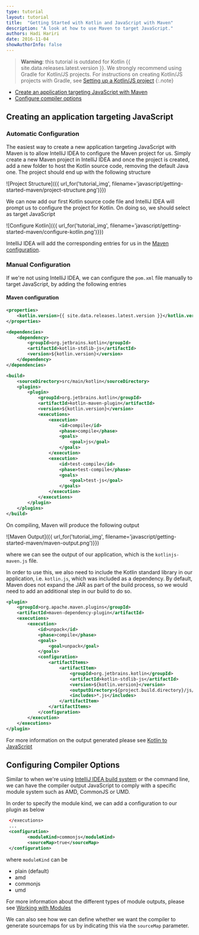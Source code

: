 ```yaml
---
type: tutorial
layout: tutorial
title:  "Getting Started with Kotlin and JavaScript with Maven"
description: "A look at how to use Maven to target JavaScript."
authors: Hadi Hariri 
date: 2016-11-04
showAuthorInfo: false
---
```


>__Warning__: this tutorial is outdated for Kotlin {{ site.data.releases.latest.version }}.
>We strongly recommend using Gradle for Kotlin/JS projects. For instructions on creating 
>Kotlin/JS projects with Gradle, see [Setting up a Kotlin/JS project](../setting-up.html)
{:.note}
>

* [Create an application targeting JavaScript with Maven](#creating-an-application-targeting-javascript)
* [Configure compiler options](#configuring-compiler-options)


## Creating an application targeting JavaScript


### Automatic Configuration

The easiest way to create a new application targeting JavaScript with Maven is to allow IntelliJ IDEA
to configure the Maven project for us. Simply create a new Maven project in IntelliJ IDEA and once the project is created, add a new 
folder to host the Kotlin source code, removing the default Java one. The project should end up with the following structure
 
![Project Structure]({{ url_for('tutorial_img', filename='javascript/getting-started-maven/project-structure.png')}})

We can now add our first Kotlin source code file and IntelliJ IDEA will prompt us to configure the project for Kotlin. On doing so, we should select as target
JavaScript


![Configure Kotlin]({{ url_for('tutorial_img', filename='javascript/getting-started-maven/configure-kotlin.png')}})


IntelliJ IDEA will add the corresponding entries for us in the [Maven configuration](#maven-configuration). 


### Manual Configuration

If we're not using IntelliJ IDEA, we can configure the `pom.xml` file manually to target JavaScript, by adding the following entries


#### Maven configuration

<div class="sample" markdown="1" theme="idea" mode="xml" auto-indent="false">

```xml
<properties>
    <kotlin.version>{{ site.data.releases.latest.version }}</kotlin.version> 
</properties>

<dependencies>
    <dependency>
        <groupId>org.jetbrains.kotlin</groupId>
        <artifactId>kotlin-stdlib-js</artifactId>
        <version>${kotlin.version}</version>
    </dependency>
</dependencies>

<build>
    <sourceDirectory>src/main/kotlin</sourceDirectory>
    <plugins>
        <plugin>
            <groupId>org.jetbrains.kotlin</groupId>
            <artifactId>kotlin-maven-plugin</artifactId>
            <version>${kotlin.version}</version>
            <executions>
                <execution>
                    <id>compile</id>
                    <phase>compile</phase>
                    <goals>
                        <goal>js</goal>
                    </goals>
                </execution>
                <execution>
                    <id>test-compile</id>
                    <phase>test-compile</phase>
                    <goals>
                        <goal>test-js</goal>
                    </goals>
                </execution>
            </executions>
        </plugin>
    </plugins>
</build>

```
</div>

On compiling, Maven will produce the following output

![Maven Output]({{ url_for('tutorial_img', filename='javascript/getting-started-maven/maven-output.png')}})

where we can see the output of our application, which is the `kotlinjs-maven.js` file. 

In order to use this, we also need to include the Kotlin standard library in our application, i.e. `kotlin.js`, which was included as a dependency. By default,
Maven does not expand the JAR as part of the build process, so we would need to add an additional step in our build to do so.

<div class="sample" markdown="1" theme="idea" mode="xml" auto-indent="false">

```xml
<plugin>
    <groupId>org.apache.maven.plugins</groupId>
    <artifactId>maven-dependency-plugin</artifactId>
    <executions>
        <execution>
            <id>unpack</id>
            <phase>compile</phase>
            <goals>
                <goal>unpack</goal>
            </goals>
            <configuration>
                <artifactItems>
                    <artifactItem>
                        <groupId>org.jetbrains.kotlin</groupId>
                        <artifactId>kotlin-stdlib-js</artifactId>
                        <version>${kotlin.version}</version>
                        <outputDirectory>${project.build.directory}/js/lib</outputDirectory>
                        <includes>*.js</includes>
                    </artifactItem>
                </artifactItems>
            </configuration>
        </execution>
    </executions>
</plugin>
```
</div>

For more information on the output generated please see [Kotlin to JavaScript](../kotlin-to-javascript/kotlin-to-javascript.html)

## Configuring Compiler Options

Similar to when we're using [IntelliJ IDEA build system](../getting-started-idea/getting-started-with-intellij-idea.html) or the command line, we can have the compiler output JavaScript to comply with a specific module system such as AMD, CommonJS or UMD. 

In order to specify the module kind, we can add a configuration to our plugin as below

<div class="sample" markdown="1" theme="idea" mode="xml" auto-indent="false">

```xml
 </executions>
 ...
 <configuration>
        <moduleKind>commonjs</moduleKind>
        <sourceMap>true</sourceMap>
 </configuration>

```
</div>

where `moduleKind` can be

* plain (default)
* amd
* commonjs
* umd

For more information about the different types of module outputs, please see [Working with Modules](../working-with-modules/working-with-modules.html)

We can also see how we can define whether we want the compiler to generate sourcemaps for us by indicating this via the `sourceMap` parameter.


